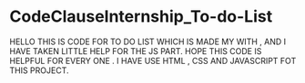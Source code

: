 # CodeClauseInternship_To-do-List
HELLO THIS IS CODE FOR TO DO LIST WHICH IS MADE MY WITH , AND I HAVE TAKEN LITTLE HELP FOR THE JS PART. HOPE THIS CODE IS HELPFUL FOR EVERY ONE .
I HAVE USE HTML , CSS AND JAVASCRIPT FOT THIS PROJECT.
